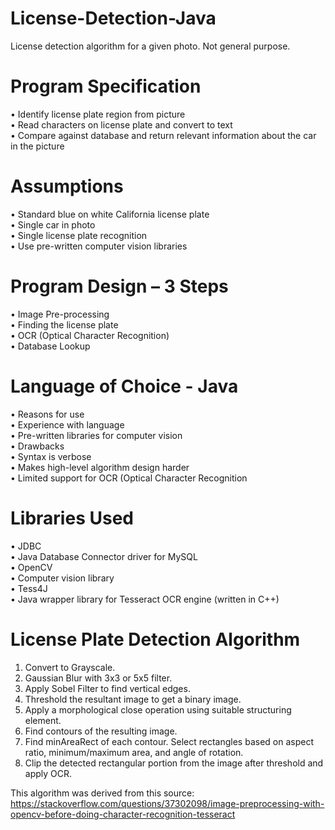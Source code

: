 # License-Detection-Java
License detection algorithm for a given photo. Not general purpose. 

# Program Specification

• Identify license plate region from picture  <br />
• Read characters on license plate and convert to text  <br />
• Compare against database and return relevant information about the car in the picture  <br />

# Assumptions

• Standard blue on white California license plate <br />
• Single car in photo  <br />
    • Single license plate recognition  <br />
• Use pre-written computer vision libraries  <br />

# Program Design – 3 Steps  

• Image Pre-processing  <br />
    • Finding the license plate  <br />
• OCR (Optical Character Recognition)  <br />
• Database Lookup  <br />

# Language of Choice - Java

• Reasons for use  <br />
    • Experience with language   <br />
    • Pre-written libraries for computer vision  <br />
• Drawbacks  <br />
    • Syntax is verbose  <br />
        • Makes high-level algorithm design harder <br />
    • Limited support for OCR (Optical Character Recognition <br />

# Libraries Used

• JDBC <br />
    • Java Database Connector driver for MySQL <br />
• OpenCV <br />
    • Computer vision library  <br />
• Tess4J  <br />
    • Java wrapper library for Tesseract OCR engine (written in C++)  <br />
    
# License Plate Detection Algorithm

1. Convert to Grayscale.
2. Gaussian Blur with 3x3 or 5x5 filter.
3. Apply Sobel Filter to find vertical edges.
4. Threshold the resultant image to get a binary image.
5. Apply a morphological close operation using suitable structuring element.
6. Find contours of the resulting image.
7. Find minAreaRect of each contour. Select rectangles based on aspect ratio, minimum/maximum area, and angle of rotation.
8. Clip the detected rectangular portion from the image after threshold and apply OCR.


This algorithm was derived from this source: https://stackoverflow.com/questions/37302098/image-preprocessing-with-opencv-before-doing-character-recognition-tesseract
